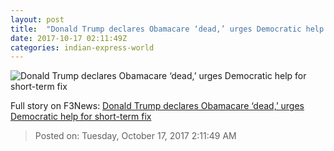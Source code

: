 ```yaml
---
layout: post
title:  "Donald Trump declares Obamacare ‘dead,’ urges Democratic help for short-term fix"
date: 2017-10-17 02:11:49Z
categories: indian-express-world
---
```


![Donald Trump declares Obamacare ‘dead,’ urges Democratic help for short-term fix](http://images.indianexpress.com/2017/10/donald-trump-quiz_759.jpg?w=759)




Full story on F3News: [Donald Trump declares Obamacare ‘dead,’ urges Democratic help for short-term fix](http://www.f3nws.com/n/HkXUTB)

> Posted on: Tuesday, October 17, 2017 2:11:49 AM
